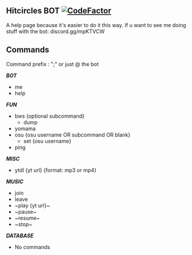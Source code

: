 
## Hitcircles BOT [![CodeFactor](https://www.codefactor.io/repository/github/hitsounds/discord-bot/badge)](https://www.codefactor.io/repository/github/hitsounds/discord-bot)


A help page because it's easier to do it this way. If u want to see me doing stuff with the bot: discord.gg/mpKTVCW


**Commands**
- 
  Command prefix : ";" or just @ the bot

***BOT***

 - me
 - help

***FUN***

 - bws {optional subcommand}
	 - dump
 - yomama
 - osu {osu username OR subcommand OR blank}
	 - set {osu username}
 - ping

***MISC***

 - ytdl {yt url} {format: mp3 or mp4}
 
 ***MUSIC***

 - join
 - leave
 - ~play {yt url}~
 - ~pause~
 - ~resume~
 - ~stop~

***DATABASE***

 - No commands
